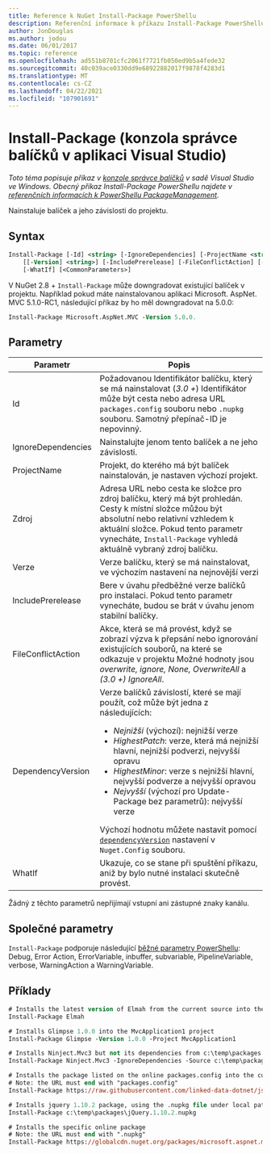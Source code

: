 ```yaml
---
title: Reference k NuGet Install-Package PowerShellu
description: Referenční informace k příkazu Install-Package PowerShellu v konzole správce balíčků NuGet v aplikaci Visual Studio.
author: JonDouglas
ms.author: jodou
ms.date: 06/01/2017
ms.topic: reference
ms.openlocfilehash: ad551b8701cfc2061f7721fb050ed9b5a4fede32
ms.sourcegitcommit: 40c039ace0330dd9e68922882017f9878f4283d1
ms.translationtype: MT
ms.contentlocale: cs-CZ
ms.lasthandoff: 04/22/2021
ms.locfileid: "107901691"
---
```

# <a name="install-package-package-manager-console-in-visual-studio"></a>Install-Package (konzola správce balíčků v aplikaci Visual Studio)

*Toto téma popisuje příkaz v [konzole správce balíčků](../../consume-packages/install-use-packages-powershell.md) v sadě Visual Studio ve Windows. Obecný příkaz Install-Package PowerShellu najdete v [referenčních informacích k PowerShellu PackageManagement](/powershell/module/packagemanagement).*

Nainstaluje balíček a jeho závislosti do projektu.

## <a name="syntax"></a>Syntax

```ps
Install-Package [-Id] <string> [-IgnoreDependencies] [-ProjectName <string>] [[-Source] <string>] 
    [[-Version] <string>] [-IncludePrerelease] [-FileConflictAction] [-DependencyVersion]
    [-WhatIf] [<CommonParameters>]
```

V NuGet 2.8 + `Install-Package` může downgradovat existující balíček v projektu. Například pokud máte nainstalovanou aplikaci Microsoft. AspNet. MVC 5.1.0-RC1, následující příkaz by ho měl downgradovat na 5.0.0:

```ps
Install-Package Microsoft.AspNet.MVC -Version 5.0.0.
```

## <a name="parameters"></a>Parametry

| Parametr | Popis |
| --- | --- |
| Id | Požadovanou Identifikátor balíčku, který se má nainstalovat (*3.0 +*) Identifikátor může být cesta nebo adresa URL `packages.config` souboru nebo `.nupkg` souboru. Samotný přepínač-ID je nepovinný. |
| IgnoreDependencies | Nainstalujte jenom tento balíček a ne jeho závislosti. |
| ProjectName | Projekt, do kterého má být balíček nainstalován, je nastaven výchozí projekt. |
| Zdroj | Adresa URL nebo cesta ke složce pro zdroj balíčku, který má být prohledán. Cesty k místní složce můžou být absolutní nebo relativní vzhledem k aktuální složce. Pokud tento parametr vynecháte, `Install-Package` vyhledá aktuálně vybraný zdroj balíčku. |
| Verze | Verze balíčku, který se má nainstalovat, ve výchozím nastavení na nejnovější verzi |
| IncludePrerelease | Bere v úvahu předběžné verze balíčků pro instalaci. Pokud tento parametr vynecháte, budou se brát v úvahu jenom stabilní balíčky. |
| FileConflictAction | Akce, která se má provést, když se zobrazí výzva k přepsání nebo ignorování existujících souborů, na které se odkazuje v projektu Možné hodnoty jsou *overwrite, ignore, None, OverwriteAll* a *(3.0 +)* *IgnoreAll*. |
| DependencyVersion | Verze balíčků závislostí, které se mají použít, což může být jedna z následujících:<br/><ul><li>*Nejnižší* (výchozí): nejnižší verze</li><li>*HighestPatch*: verze, která má nejnižší hlavní, nejnižší podverzi, nejvyšší opravu</li><li>*HighestMinor*: verze s nejnižší hlavní, nejvyšší podverze a nejvyšší opravou</li><li>*Nejvyšší* (výchozí pro Update-Package bez parametrů): nejvyšší verze</li></ul>Výchozí hodnotu můžete nastavit pomocí [`dependencyVersion`](../nuget-config-file.md#config-section) nastavení v `Nuget.Config` souboru. |
| WhatIf | Ukazuje, co se stane při spuštění příkazu, aniž by bylo nutné instalaci skutečně provést. |

Žádný z těchto parametrů nepřijímají vstupní ani zástupné znaky kanálu.

## <a name="common-parameters"></a>Společné parametry

`Install-Package` podporuje následující [běžné parametry PowerShellu](/powershell/module/microsoft.powershell.core/about/about_commonparameters): Debug, Error Action, ErrorVariable, inbuffer, subvariable, PipelineVariable, verbose, WarningAction a WarningVariable.

## <a name="examples"></a>Příklady

```ps
# Installs the latest version of Elmah from the current source into the default project
Install-Package Elmah

# Installs Glimpse 1.0.0 into the MvcApplication1 project
Install-Package Glimpse -Version 1.0.0 -Project MvcApplication1

# Installs Ninject.Mvc3 but not its dependencies from c:\temp\packages
Install-Package Ninject.Mvc3 -IgnoreDependencies -Source c:\temp\packages

# Installs the package listed on the online packages.config into the current project
# Note: the URL must end with "packages.config"
Install-Package https://raw.githubusercontent.com/linked-data-dotnet/json-ld.net/master/.nuget/packages.config

# Installs jquery 1.10.2 package, using the .nupkg file under local path of c:\temp\packages
Install-Package c:\temp\packages\jQuery.1.10.2.nupkg

# Installs the specific online package
# Note: the URL must end with ".nupkg"
Install-Package https://globalcdn.nuget.org/packages/microsoft.aspnet.mvc.5.2.3.nupkg
```